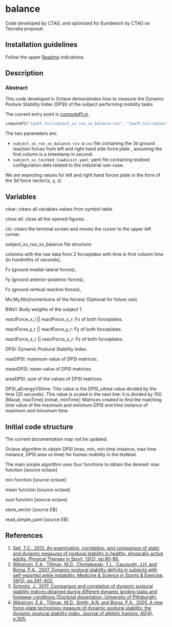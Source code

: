 # balance

Code developed by CTAG, and optimized for Eurobench by CTAG on Tecnalia
proposal.

## Installation guidelines

Follow the upper [Readme](../README.md) indications.

## Description

### Abstract
This code developed in Octave demonstrates how to measure the Dynamic
Posture Stability Index (DPSI) of the subject performing mobility tasks 

The current entry point is [computePI.m](computePI.m).

```octave
computePI("[path_to]/subject_xx_run_xx_balance.csv", "[path_to]/subject_xx_testbed_lowAssist.yaml")
```

The two parameters are:

- `subject_xx_run_xx_balance.csv`: a `csv` file containing the 3d ground 
reaction forces from left and right hand side force plate , assuming the 
first column is a timestamp in second.
- `subject_xx_testbed_lowAssist.yaml`: yaml file containing testbed 
configuration data related to the industrial use-case.

We are expecting values for left and right hand forces plate in 
the form of the 3d force vector(x, y, z) 

## Variables

clear: clears all variables values from symbol table.

close all: close all the opened figures.

clc: clears the terminal screen and moves the cursor to the upper left corner.

subject_xx_run_xx_balance file structure:

colomns  with the raw data from 2 forceplates with time in first column 
time (in hundreths of seconds), 

Fx (ground medial-lateral forces), 

Fy (ground anterior-posterior forces), 

Fz (ground vertical reaction forces),

Mx,My,Mz(momentums of the forces) (Optional for future use)

BWs1: Body weights of the subject 1.

reactForce_x_l || reactForce_x_r: Fx of both forceplates.

reactForxe_y_r || reactForce_y_r: Fy of both forceplates.

reactForce_z_r || reactForce_z_r: Fz of both forceplates.

DPSI: Dynamic Postural Stability Index.

maxDPSI: maximum value of DPSI matrices.

meanDPSI: mean value of DPSI matrices.

areaDPSI: sum of the values of DPSI matrices.

DPSI_aEnergyVStime: This value is the DPSI_xArea value divided by the 
time (25 seconds). This value is scaled in the next line: it is divided by 100.
[Maxat, maxTime] [minat, minTime]: Matrices created to find the matching 
time value of the maximum and minimum DPSI and time instance of maximum and
minumum time.

## Initial code structure

The current documentation may not be updated.

Octave algorithm to obtain DPSI (max, min, min time instance, max time instance,
DPSI area vs time) for human mobility in the testbed.

The main simple algorithm uses four functions to obtain the desired:
max function [source octave]

min function [source octave]

mean function [source octave]

sum function [source octave]

store_vector [source EB]

read_simple_yaml [source EB]

## References
1. [Sell, T.C., 2012. An examination, correlation, and comparison of static 
and dynamic measures of postural stability in healthy, physically active 
adults. Physical Therapy in Sport, 13(2), pp.80-86.](https://www.uky.edu/chs/sites/chs.uky.edu/files/SMRI/Publications/Sell_2012_Examination%20correlation%20and%20comparison%20of%20static%20and%20dynamic%20measures%20of%20postural%20stability%20in%20healthy%20physically%20active%20adult_0.pdf)
2. [Wikstrom, E.A., Tillman, M.D., Chmielewski, T.L., Cauraugh, J.H. and Borsa, 
P.A., 2007. Dynamic postural stability deficits in subjects with self-reported 
ankle instability. Medicine & Science in Sports & Exercise, 39(3), pp.397-402.](https://www.academia.edu/download/44341142/Dynamic_postural_stability_deficits_in_s20160402-18805-3xvpcy.pdf)
3. [Schmitz, J., 2017. Comparison and correlation of dynamic postural stability 
indices obtained during different dynamic landing tasks and footwear 
conditions (Doctoral dissertation, University of Pittsburgh).](http://d-scholarship.pitt.edu/32755/1/Schmitzjl_etdPitt2017.pdf)
4. [Wikstrom, E.A., Tillman, M.D., Smith, A.N. and Borsa, P.A., 2005. 
A new force-plate technology measure of dynamic postural stability: 
the dynamic postural stability index. Journal of athletic training, 
40(4), p.305.](https://www.ncbi.nlm.nih.gov/pmc/articles/pmc1323292/)
